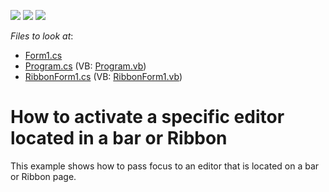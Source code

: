 <!-- default badges list -->
![](https://img.shields.io/endpoint?url=https://codecentral.devexpress.com/api/v1/VersionRange/128615891/11.2.5%2B)
[![](https://img.shields.io/badge/Open_in_DevExpress_Support_Center-FF7200?style=flat-square&logo=DevExpress&logoColor=white)](https://supportcenter.devexpress.com/ticket/details/E3793)
[![](https://img.shields.io/badge/📖_How_to_use_DevExpress_Examples-e9f6fc?style=flat-square)](https://docs.devexpress.com/GeneralInformation/403183)
<!-- default badges end -->
<!-- default file list -->
*Files to look at*:

* [Form1.cs](./CS/WindowsApplication1/Form1.cs)
* [Program.cs](./CS/WindowsApplication1/Program.cs) (VB: [Program.vb](./VB/WindowsApplication1/Program.vb))
* [RibbonForm1.cs](./CS/WindowsApplication1/RibbonForm1.cs) (VB: [RibbonForm1.vb](./VB/WindowsApplication1/RibbonForm1.vb))
<!-- default file list end -->
# How to activate a specific editor located in a bar or Ribbon


<p>This example shows how to pass focus to an editor that is located on a bar or Ribbon page.</p>

<br/>



